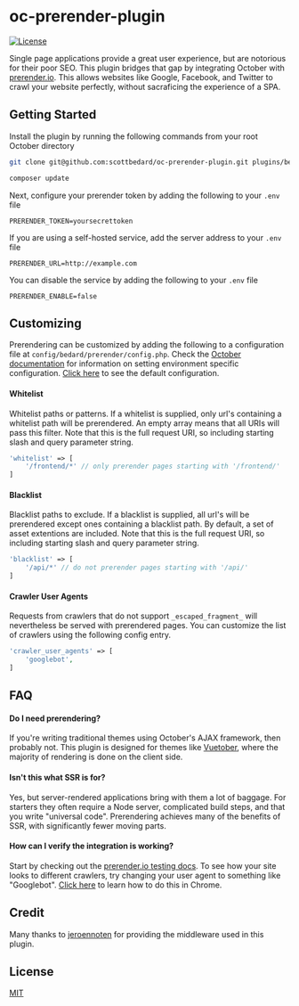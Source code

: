 # oc-prerender-plugin

[![License](https://img.shields.io/github/license/scottbedard/oc-prerender-plugin?color=blue)](https://github.com/scottbedard/oc-prerender-plugin/blob/master/LICENSE)

Single page applications provide a great user experience, but are notorious for their poor SEO. This plugin bridges that gap by integrating October with [prerender.io](https://prerender.io). This allows websites like Google, Facebook, and Twitter to crawl your website perfectly, without sacraficing the experience of a SPA.

## Getting Started

Install the plugin by running the following commands from your root October directory

```bash
git clone git@github.com:scottbedard/oc-prerender-plugin.git plugins/bedard/prerender

composer update
```

Next, configure your prerender token by adding the following to your `.env` file

```
PRERENDER_TOKEN=yoursecrettoken
```

If you are using a self-hosted service, add the server address to your `.env` file

```
PRERENDER_URL=http://example.com
```

You can disable the service by adding the following to your `.env` file

```
PRERENDER_ENABLE=false
```

## Customizing

Prerendering can be customized by adding the following to a configuration file at `config/bedard/prerender/config.php`. Check the [October documentation](https://octobercms.com/docs/plugin/settings#file-configuration) for information on setting environment specific configuration. [Click here](https://github.com/scottbedard/oc-prerender-plugin/blob/master/config/config.php) to see the default configuration.

#### Whitelist

Whitelist paths or patterns. If a whitelist is supplied, only url's containing a whitelist path will be prerendered. An empty array means that all URIs will pass this filter. Note that this is the full request URI, so including starting slash and query parameter string.

```php
'whitelist' => [
    '/frontend/*' // only prerender pages starting with '/frontend/'
]
```

#### Blacklist

Blacklist paths to exclude. If a blacklist is supplied, all url's will be prerendered except ones containing a blacklist path. By default, a set of asset extentions are included. Note that this is the full request URI, so including starting slash and query parameter string.

```php
'blacklist' => [
    '/api/*' // do not prerender pages starting with '/api/'
]
```

#### Crawler User Agents

Requests from crawlers that do not support `_escaped_fragment_` will nevertheless be served with prerendered pages. You can customize the list of crawlers using the following config entry.

```php
'crawler_user_agents' => [
    'googlebot',
]
```

## FAQ

#### Do I need prerendering?

If you're writing traditional themes using October's AJAX framework, then probably not. This plugin is designed for themes like [Vuetober](https://github.com/scottbedard/oc-vuetober-theme), where the majority of rendering is done on the client side.

#### Isn't this what SSR is for?

Yes, but server-rendered applications bring with them a lot of baggage. For starters they often require a Node server, complicated build steps, and that you write "universal code". Prerendering achieves many of the benefits of SSR, with significantly fewer moving parts.

#### How can I verify the integration is working?

Start by checking out the [prerender.io testing docs](https://prerender.io/documentation/test-it). To see how your site looks to different crawlers, try changing your user agent to something like "Googlebot". [Click here](https://developers.google.com/web/tools/chrome-devtools/device-mode/override-user-agent) to learn how to do this in Chrome.

## Credit

Many thanks to [jeroennoten](https://github.com/jeroennoten/Laravel-Prerender) for providing the middleware used in this plugin.

## License

[MIT](https://github.com/scottbedard/oc-prerender-plugin/blob/master/LICENSE)
